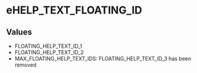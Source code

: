 # eHELP_TEXT_FLOATING_ID

## Values
* FLOATING_HELP_TEXT_ID_1
* FLOATING_HELP_TEXT_ID_2
* MAX_FLOATING_HELP_TEXT_IDS: FLOATING_HELP_TEXT_ID_3 has been removed